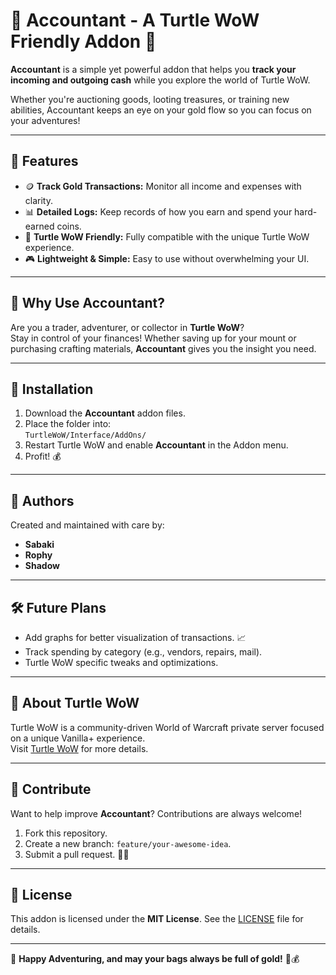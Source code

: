 # 🐢 Accountant - A Turtle WoW Friendly Addon 📜

**Accountant** is a simple yet powerful addon that helps you **track your incoming and outgoing cash** while you explore the world of Turtle WoW. 

Whether you're auctioning goods, looting treasures, or training new abilities, Accountant keeps an eye on your gold flow so you can focus on your adventures!

---

## 🧾 Features

- 🪙 **Track Gold Transactions:** Monitor all income and expenses with clarity.
- 📊 **Detailed Logs:** Keep records of how you earn and spend your hard-earned coins.
- 🐢 **Turtle WoW Friendly:** Fully compatible with the unique Turtle WoW experience.
- 🎮 **Lightweight & Simple:** Easy to use without overwhelming your UI.

---

## 🎨 Why Use Accountant?

Are you a trader, adventurer, or collector in **Turtle WoW**?  
Stay in control of your finances! Whether saving up for your mount or purchasing crafting materials, **Accountant** gives you the insight you need.

---

## 🚀 Installation

1. Download the **Accountant** addon files.
2. Place the folder into:  
   `TurtleWoW/Interface/AddOns/`
3. Restart Turtle WoW and enable **Accountant** in the Addon menu.
4. Profit! 💰

---

## 👤 Authors

Created and maintained with care by:

- **Sabaki**  
- **Rophy**  
- **Shadow**  

---

## 🛠️ Future Plans

- Add graphs for better visualization of transactions. 📈  
- Track spending by category (e.g., vendors, repairs, mail).  
- Turtle WoW specific tweaks and optimizations.

---

## 🐢 About Turtle WoW

Turtle WoW is a community-driven World of Warcraft private server focused on a unique Vanilla+ experience.  
Visit [Turtle WoW](https://turtle-wow.org) for more details.

---

## 🤝 Contribute

Want to help improve **Accountant**? Contributions are always welcome!

1. Fork this repository.
2. Create a new branch: `feature/your-awesome-idea`.
3. Submit a pull request. 🧙‍♂️

---

## 📜 License

This addon is licensed under the **MIT License**. See the [LICENSE](LICENSE) file for details.

---

🎉 **Happy Adventuring, and may your bags always be full of gold!** 🐢💰
